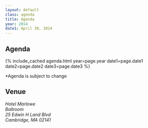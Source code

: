 ```yaml
---
layout: default
class: agenda
title: Agenda
year: 2014
date1: April 30, 2014
---
```


<h2>Agenda</h2>

{% include_cached agenda.html year=page.year date1=page.date1 date2=page.date2 date3=page.date3 %}

*Agenda is subject to change

## Venue

<address>
Hotel Marlowe
<br>Ballroom
<br>25 Edwin H Land Blvd
<br>Cambridge, MA 02141
</address>
